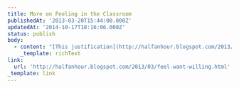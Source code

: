 ```yaml
---
title: More on Feeling in the Classroom
publishedAt: '2013-03-20T15:44:00.000Z'
updatedAt: '2014-10-17T18:16:06.000Z'
status: publish
body:
  - content: "[This justification](http://halfanhour.blogspot.com/2013/03/feel-want-willing.html \"Feel Want Willing\") of \"feeling\" in the classroom from [Stephen Downes](http://www.downes.ca/ \"Stephen's Web\") continues to piggy-back off [previous](https://jamesdigioia.com/a-neuroscientific-justification-for-fiction-in-the-classroom/ \"A Neuroscientific Justification for Fiction in the Classroom\")\_[posts](https://jamesdigioia.com/content-vs-reflection-in-the-common-core-standards/ \"Content vs. Reflection in the Common Core Standards\") on fiction:\n\n<ExtendedQuote>\n  The first stage isn't empty. It tells the other person how the problem is affecting you, developing a sense of urgency and empathy. The idea is that if the other person sees the consequence of the problem, and not just the symptoms, they can respond with something that solves the underlying issue, and not just the symptoms. Why is this important? If you skip the first stage -- or can't express what it is that really bothers you about something -- your communications with others become just a repeated set of \"I want I want\" statements. The other person, if they care what you want at all, tries one after another band-aid solution without ever solving the problem.\n</ExtendedQuote>\n\nOne of the things that concerns me is using economic arguments to bolster what I feel are moral imperatives, but it is definitely an aspect of this I hadn't considered.\n\nGo read his piece -- it's quite interesting.\n"
    _template: richText
link:
  url: 'http://halfanhour.blogspot.com/2013/03/feel-want-willing.html'
_template: link
---
```


